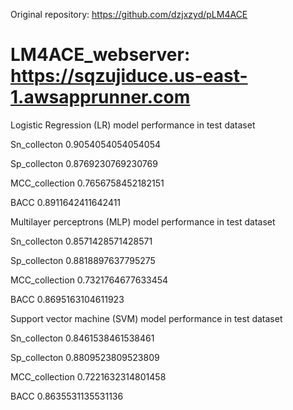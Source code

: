 Original repository: https://github.com/dzjxzyd/pLM4ACE

# LM4ACE_webserver: https://sqzujiduce.us-east-1.awsapprunner.com 

Logistic Regression (LR) model performance in test dataset

Sn_collecton 0.9054054054054054

Sp_collecton 0.8769230769230769

MCC_collection 0.7656758452182151

BACC 0.8911642411642411

Multilayer perceptrons (MLP) model performance in test dataset

Sn_collecton 0.8571428571428571

Sp_collecton 0.8818897637795275

MCC_collection 0.7321764677633454

BACC 0.8695163104611923

Support vector machine (SVM) model performance in test dataset

Sn_collecton 0.8461538461538461

Sp_collecton 0.8809523809523809

MCC_collection 0.7221632314801458

BACC 0.8635531135531136

